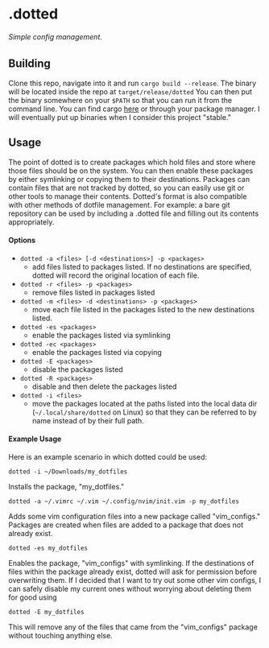 # .dotted
###### Simple config management.

## Building
Clone this repo, navigate into it and run `cargo build --release`. The binary will be located inside the repo at `target/release/dotted` You can then put the binary somewhere on your `$PATH` so that you can run it from the command line. You can find cargo [here](https://www.rust-lang.org/tools/install) or through your package manager. I will eventually put up binaries when I consider this project "stable."
## Usage
The point of dotted is to create packages which hold files and store where those files should be on the system. You can then enable these packages by either symlinking or copying them to their destinations. Packages can contain files that are not tracked by dotted, so you can easily use git or other tools to manage their contents. Dotted's format is also compatible with other methods of dotfile management. For example: a bare git repository can be used by including a .dotted file and filling out its contents appropriately.
#### Options
* `dotted -a <files> [-d <destinations>] -p <packages>`
    * add files listed to packages listed. If no destinations are specified, dotted will record the original location of each file.
* `dotted -r <files> -p <packages>` 
    * remove files listed in packages listed
* `dotted -m <files> -d <destinations> -p <packages>` 
    * move each file listed in the packages listed to the new destinations listed.
* `dotted -es <packages>`
    * enable the packages listed via symlinking
* `dotted -ec <packages>`
    * enable the packages listed via copying
* `dotted -E <packages>`
    * disable the packages listed
* `dotted -R <packages>`
    * disable and then delete the packages listed
* `dotted -i <files>`
    * move the packages located at the paths listed into the local data dir (`~/.local/share/dotted` on Linux) so that they can be referred to by name instead of by their full path.
    
#### Example Usage
   Here is an example scenario in which dotted could be used:
   
   `dotted -i ~/Downloads/my_dotfiles`
   
   Installs the package, "my_dotfiles."
   
   `dotted -a ~/.vimrc ~/.vim ~/.config/nvim/init.vim -p my_dotfiles`
   
   Adds some vim configuration files into a new package called "vim_configs." Packages are created when files are added to a package that does not already exist.
   
   `dotted -es my_dotfiles`
   
   Enables the package, "vim_configs" with symlinking. If the destinations of files within the package already exist, dotted will ask for permission before overwriting them. If I decided that I want to try out some other vim configs, I can safely disable my current ones without worrying about deleting them for good using
   
   `dotted -E my_dotfiles`
   
   This will remove any of the files that came from the "vim_configs" package without touching anything else.
